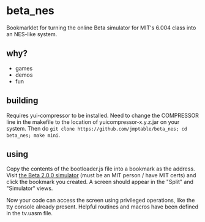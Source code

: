 beta_nes
========

Bookmarklet for turning the online Beta simulator for MIT's 6.004 class into an NES-like system.

why?
----

* games
* demos
* fun

building
--------

Requires yui-compressor to be installed. Need to change the COMPRESSOR line in the makefile to the location of yuicompressor-x.y.z.jar on your system. Then do `git clone https://github.com/jmptable/beta_nes; cd beta_nes; make mini`.

using
-----

Copy the contents of the bootloader.js file into a bookmark as the address. Visit [the Beta 2.0.0 simulator](https://6004.mit.edu/coursewarex/bsim.html) (must be an MIT person / have MIT certs) and click the bookmark you created. A screen should appear in the "Split" and "Simulator" views.

Now your code can access the screen using privileged operations, like the tty console already present. Helpful routines and macros have been defined in the tv.uasm file.
